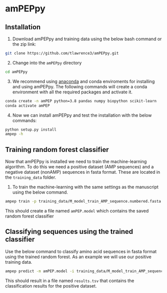 # amPEPpy
## Installation
1. Download amPEPpy and training data using the below bash command or the zip link: 
```bash
git clone https://github.com/tlawrence3/amPEPpy.git
```
2. Change into the `amPEPpy` directory
```bash
cd amPEPpy
```
3. We recommend using [anaconda](https://www.anaconda.com/products/individual) and conda enviroments for installing and using amPEPpy. The following commands will create a conda environment with all the required packages and activate it.
```bash
conda create -n amPEP python=3.8 pandas numpy biopython scikit-learn
conda activate amPEP
```
4. Now we can install amPEPpy and test the installation with the below commands:
```bash
python setup.py install
ampep -h
```

## Training random forest classifier
Now that amPEPpy is installed we need to train the machine-learning algorithm. To do this we need a positive dataset (AMP sequences) and a negative dataset (nonAMP) sequences in fasta format. These are located in the `training_data` folder.

1. To train the machine-learning with the same settings as the manuscript using the below command.
```bash
ampep train -p training_data/M_model_train_AMP_sequence.numbered.fasta -n training_data/M_model_train_nonAMP_sequence.numbered.proplen.subsample.fasta --seed 2012
```

This should create a file named `amPEP.model` which contains the saved random forest classifier

## Classifying sequences using the trained classifier
Use the below command to classify amino acid sequences in fasta format using the trained random forest. As an example we will use our positive training data.

```bash
ampep predict -m amPEP.model -i training_data/M_model_train_AMP_sequence.numbered.fasta -o results.tsv
```

This should result in a file named `results.tsv` that contains the classification results for the positive dataset.

